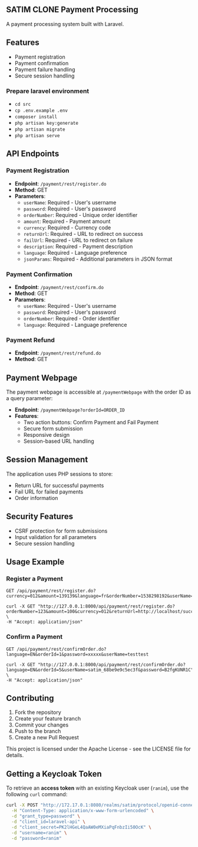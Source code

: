 
## SATIM CLONE Payment Processing

A payment processing system built with Laravel.

## Features

- Payment registration
- Payment confirmation
- Payment failure handling
- Secure session handling

### Prepare laravel environment
   - `cd src`
   - `cp .env.example .env`
   - `composer install`
   - `php artisan key:generate`
   - `php artisan migrate`
   - `php artisan serve`
## API Endpoints

### Payment Registration

- **Endpoint**: `/payment/rest/register.do`
- **Method**: GET
- **Parameters**:
  - `userName`: Required - User's username
  - `password`: Required - User's password
  - `orderNumber`: Required - Unique order identifier
  - `amount`: Required - Payment amount
  - `currency`: Required - Currency code
  - `returnUrl`: Required - URL to redirect on success
  - `failUrl`: Required - URL to redirect on failure
  - `description`: Required - Payment description
  - `language`: Required - Language preference
  - `jsonParams`: Required - Additional parameters in JSON format

### Payment Confirmation

- **Endpoint**: `/payment/rest/confirm.do`
- **Method**: GET
- **Parameters**:
  - `userName`: Required - User's username
  - `password`: Required - User's password
  - `orderNumber`: Required - Order identifier
  - `language`: Required - Language preference

### Payment Refund

- **Endpoint**: `/payment/rest/refund.do`
- **Method**: GET

## Payment Webpage

The payment webpage is accessible at `/paymentWebpage` with the order ID as a query parameter:

- **Endpoint**: `/paymentWebpage?orderId=ORDER_ID`
- **Features**:
  - Two action buttons: Confirm Payment and Fail Payment
  - Secure form submission
  - Responsive design
  - Session-based URL handling

## Session Management

The application uses PHP sessions to store:
- Return URL for successful payments
- Fail URL for failed payments
- Order information

## Security Features

- CSRF protection for form submissions
- Input validation for all parameters
- Secure session handling

## Usage Example

### Register a Payment

```
GET /api/payment/rest/register.do?currency=012&amount=139139&language=fr&orderNumber=1538298192&userName=xxxxxxxx&password=xxxxxxx&returnUrl=httpssatimdzdirectpay
```
```
curl -X GET "http://127.0.0.1:8000/api/payment/rest/register.do?orderNumber=123&amount=100&currency=012&returnUrl=http://localhost/success&failUrl=http://localhost/fail&language=EN&userName=satim_68be9e9c5ec3f&password=B2fgKUNR1C&description=TestPayment&jsonParams=%7B%7D" \
-H "Accept: application/json"

```
### Confirm a Payment

```
GET /api/payment/rest/confirmOrder.do?language=EN&orderId=1&password=xxxxx&userName=testtest
```

```
curl -X GET "http://127.0.0.1:8000/api/payment/rest/confirmOrder.do?language=EN&orderId=5&userName=satim_68be9e9c5ec3f&password=B2fgKUNR1C" \
-H "Accept: application/json"

```

## Contributing

1. Fork the repository
2. Create your feature branch
3. Commit your changes
4. Push to the branch
5. Create a new Pull Request


This project is licensed under the Apache License - see the LICENSE file for details.
## Getting a Keycloak Token

To retrieve an **access token** with an existing Keycloak user (`ranim`), use the following `curl` command:

```bash
curl -X POST "http://172.17.0.1:8080/realms/satim/protocol/openid-connect/token" \
  -H "Content-Type: application/x-www-form-urlencoded" \
  -d "grant_type=password" \
  -d "client_id=laravel-api" \
  -d "client_secret=PK2lHGeL4QaAW0eMXiaPqFnbzIi50OcK" \
  -d "username=ranim" \
  -d "password=ranim"
```